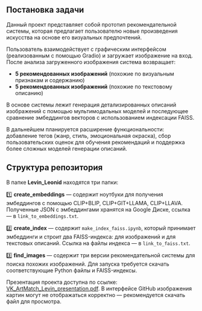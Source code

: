 ## Постановка задачи

Данный проект представляет собой прототип рекомендательной системы, которая предлагает пользователю новые произведения искусства на основе его визуальных предпочтений.

Пользователь взаимодействует с графическим интерфейсом (реализованным с помощью Gradio) и загружает изображение на вход. После анализа загруженного изображения система возвращает:

- **5 рекомендованных изображений** (похожие по визуальным признакам и содержанию)
- **5 рекомендованных изображений** (похожие по текстовому описанию)

В основе системы лежит генерация детализированных описаний изображений с помощью мультимодальных моделей и последующее сравнение эмбеддингов векторов с использованием индексации FAISS.

В дальнейшем планируется расширение функциональности: добавление тегов (жанр, стиль, эмоциональная окраска), сбор пользовательских оценок для обучения рекомендаций и поддержка более сложных моделей генерации описаний.

## Структура репозитория

В папке **Levin_Leonid** находятся три папки:

1️⃣ **create_embeddings** — содержит ноутбуки для получения эмбеддингов с помощью CLIP+BLIP, CLIP+GIT+LLAMA, CLIP+LLAVA. Полученные JSON с эмбеддингами хранятся на Google Диске, ссылка — в `link_to_embeddings.txt`.

2️⃣ **create_index** — содержит `make_index_faiss.ipynb`, который принимает эмбеддинги и строит два FAISS-индекса: для изображений и для текстовых описаний. Ссылка на файлы индекса — в `link_to_faiss.txt`.

3️⃣ **find_images** — содержит три версии рекомендательной системы для поиска похожих изображений. Для запуска требуется скачать соответствующие Python файлы и FAISS-индексы.

Презентация проекта доступна по ссылке: [VK_ArtMatch_Levin_presentation.pdf](https://github.com/LeNcHic/VK_ArtMatch/blob/main/VK_ArtMatch_Levin_presentation.pdf). В интерфейсе GitHub изображения картин могут не отображаться корректно — рекомендуется скачать файл для просмотра.

